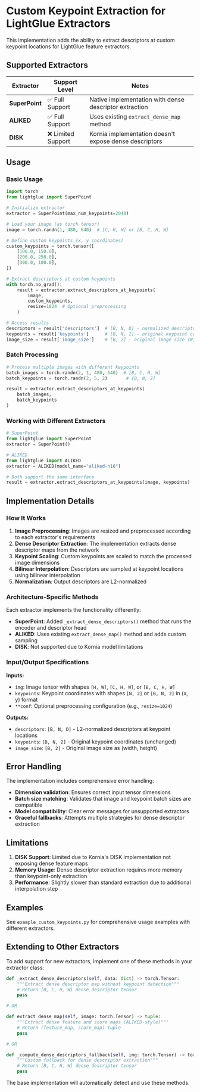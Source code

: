 # Custom Keypoint Extraction for LightGlue Extractors

This implementation adds the ability to extract descriptors at custom keypoint locations for LightGlue feature extractors.

## Supported Extractors

| Extractor | Support Level | Notes |
|-----------|---------------|-------|
| **SuperPoint** | ✅ Full Support | Native implementation with dense descriptor extraction |
| **ALIKED** | ✅ Full Support | Uses existing `extract_dense_map` method |
| **DISK** | ❌ Limited Support | Kornia implementation doesn't expose dense descriptors |

## Usage

### Basic Usage

```python
import torch
from lightglue import SuperPoint

# Initialize extractor
extractor = SuperPoint(max_num_keypoints=2048)

# Load your image (as torch tensor)
image = torch.randn(1, 480, 640)  # [C, H, W] or [B, C, H, W]

# Define custom keypoints (x, y coordinates)
custom_keypoints = torch.tensor([
    [100.0, 150.0],
    [200.0, 250.0],
    [300.0, 100.0],
])

# Extract descriptors at custom keypoints
with torch.no_grad():
    result = extractor.extract_descriptors_at_keypoints(
        image, 
        custom_keypoints,
        resize=1024  # Optional preprocessing
    )

# Access results
descriptors = result['descriptors']  # [B, N, D] - normalized descriptors
keypoints = result['keypoints']      # [B, N, 2] - original keypoint coordinates
image_size = result['image_size']    # [B, 2] - original image size (W, H)
```

### Batch Processing

```python
# Process multiple images with different keypoints
batch_images = torch.randn(2, 1, 480, 640)  # [B, C, H, W]
batch_keypoints = torch.randn(2, 5, 2)       # [B, N, 2]

result = extractor.extract_descriptors_at_keypoints(
    batch_images, 
    batch_keypoints
)
```

### Working with Different Extractors

```python
# SuperPoint
from lightglue import SuperPoint
extractor = SuperPoint()

# ALIKED  
from lightglue import ALIKED
extractor = ALIKED(model_name="aliked-n16")

# Both support the same interface
result = extractor.extract_descriptors_at_keypoints(image, keypoints)
```

## Implementation Details

### How It Works

1. **Image Preprocessing**: Images are resized and preprocessed according to each extractor's requirements
2. **Dense Descriptor Extraction**: The implementation extracts dense descriptor maps from the network
3. **Keypoint Scaling**: Custom keypoints are scaled to match the processed image dimensions
4. **Bilinear Interpolation**: Descriptors are sampled at keypoint locations using bilinear interpolation
5. **Normalization**: Output descriptors are L2-normalized

### Architecture-Specific Methods

Each extractor implements the functionality differently:

- **SuperPoint**: Added `_extract_dense_descriptors()` method that runs the encoder and descriptor head
- **ALIKED**: Uses existing `extract_dense_map()` method and adds custom sampling
- **DISK**: Not supported due to Kornia model limitations

### Input/Output Specifications

**Inputs:**
- `img`: Image tensor with shapes `[H, W]`, `[C, H, W]`, or `[B, C, H, W]`
- `keypoints`: Keypoint coordinates with shapes `[N, 2]` or `[B, N, 2]` in (x, y) format
- `**conf`: Optional preprocessing configuration (e.g., `resize=1024`)

**Outputs:**
- `descriptors`: `[B, N, D]` - L2-normalized descriptors at keypoint locations
- `keypoints`: `[B, N, 2]` - Original keypoint coordinates (unchanged)
- `image_size`: `[B, 2]` - Original image size as (width, height)

## Error Handling

The implementation includes comprehensive error handling:

- **Dimension validation**: Ensures correct input tensor dimensions
- **Batch size matching**: Validates that image and keypoint batch sizes are compatible
- **Model compatibility**: Clear error messages for unsupported extractors
- **Graceful fallbacks**: Attempts multiple strategies for dense descriptor extraction

## Limitations

1. **DISK Support**: Limited due to Kornia's DISK implementation not exposing dense feature maps
2. **Memory Usage**: Dense descriptor extraction requires more memory than keypoint-only extraction
3. **Performance**: Slightly slower than standard extraction due to additional interpolation step

## Examples

See `example_custom_keypoints.py` for comprehensive usage examples with different extractors.

## Extending to Other Extractors

To add support for new extractors, implement one of these methods in your extractor class:

```python
def _extract_dense_descriptors(self, data: dict) -> torch.Tensor:
    """Extract dense descriptor map without keypoint detection"""
    # Return [B, C, H, W] dense descriptor tensor
    pass

# OR

def extract_dense_map(self, image: torch.Tensor) -> tuple:
    """Extract dense feature and score maps (ALIKED-style)"""
    # Return (feature_map, score_map) tuple
    pass

# OR

def _compute_dense_descriptors_fallback(self, img: torch.Tensor) -> torch.Tensor:
    """Custom fallback for dense descriptor extraction"""
    # Return [B, C, H, W] dense descriptor tensor
    pass
```

The base implementation will automatically detect and use these methods.
